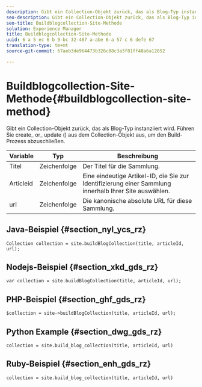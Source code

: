 ```yaml
---
description: Gibt ein Collection-Objekt zurück, das als Blog-Typ instanziiert wird. Führen Sie create_ or_ update () aus dem Collection-Objekt aus, um den Build-Prozess abzuschließen.
seo-description: Gibt ein Collection-Objekt zurück, das als Blog-Typ instanziiert wird. Führen Sie create_ or_ update () aus dem Collection-Objekt aus, um den Build-Prozess abzuschließen.
seo-title: Buildblogcollection-Site-Methode
solution: Experience Manager
title: Buildblogcollection-Site-Methode
uuid: 6 a 5 ec 6 b 9-bc 32-467 a-abe 6-a 57 c 6 defe 67
translation-type: tm+mt
source-git-commit: 67aeb3de964473b326c88c3a3f81ff48a6a12652

---
```



# Buildblogcollection-Site-Methode{#buildblogcollection-site-method}

Gibt ein Collection-Objekt zurück, das als Blog-Typ instanziiert wird. Führen Sie create_ or_ update () aus dem Collection-Objekt aus, um den Build-Prozess abzuschließen.

| Variable | Typ | Beschreibung |
|--- |--- |--- |
| Titel | Zeichenfolge | Der Titel für die Sammlung. |
| Articleid | Zeichenfolge | Eine eindeutige Artikel-ID, die Sie zur Identifizierung einer Sammlung innerhalb Ihrer Site auswählen. |
| url | Zeichenfolge | Die kanonische absolute URL für diese Sammlung. |

## Java-Beispiel {#section_nyl_ycs_rz}

```
Collection collection = site.buildBlogCollection(title, articleId, url); 
```

## Nodejs-Beispiel {#section_xkd_gds_rz}

```
var collection = site.buildBlogCollection(title, articleId, url); 
```

## PHP-Beispiel {#section_ghf_gds_rz}

```
$collection = site->buildBlogCollection(title, articleId, url); 
```

## Python Example {#section_dwg_gds_rz}

```
collection = site.build_blog_collection(title, articleId, url) 
```

## Ruby-Beispiel {#section_enh_gds_rz}

```
collection = site.build_blog_collection(title, articleId, url) 
```

